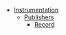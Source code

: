- [Instrumentation](doc/Stretchy/Rails/Instrumentation.md)
  - [Publishers](doc/Stretchy/Rails/Instrumentation/Publishers.md)
    - [Record](doc/Stretchy/Rails/Instrumentation/Publishers/Record.md)
